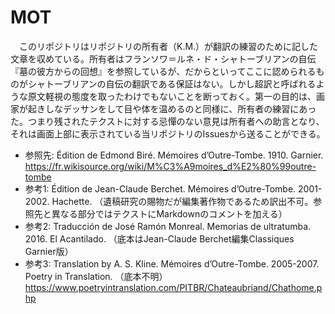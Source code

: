 # MOT

　このリポジトリはリポジトリの所有者（K.M.）が翻訳の練習のために記した文章を収めている。所有者はフランソワ＝ルネ・ド・シャトーブリアンの自伝『墓の彼方からの回想』を参照しているが、だからといってここに認められるものがシャトーブリアンの自伝の翻訳である保証はない。しかし超訳と呼ばれるような原文軽視の態度を取ったわけでもないことを断っておく。第一の目的は、画家が起きしなデッサンをして目や体を温めるのと同様に、所有者の練習にあった。つまり残されたテクストに対する忌憚のない意見は所有者への助言となり、それは画面上部に表示されている当リポジトリのIssuesから送ることができる。

- 参照先: Édition de Edmond Biré. Mémoires d’Outre-Tombe. 1910. Garnier. https://fr.wikisource.org/wiki/M%C3%A9moires_d%E2%80%99outre-tombe
- 参考1: Édition de Jean-Claude Berchet. Mémoires d’Outre-Tombe. 2001-2002. Hachette. （遺稿研究の賜物だが編集著作物であるため訳出不可。参照先と異なる部分ではテクストにMarkdownのコメントを加える）
- 参考2: Traducción de José Ramón Monreal. Memorias de ultratumba. 2016. El Acantilado. （底本はJean-Claude Berchet編集Classiques Garnier版）
- 参考3: Translation by A. S. Kline. Mémoires d’Outre-Tombe. 2005-2007. Poetry in Translation. （底本不明） https://www.poetryintranslation.com/PITBR/Chateaubriand/Chathome.php
